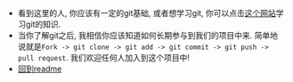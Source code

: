 * 看到这里的人, 你应该有一定的git基础, 或者想学习git, 你可以点击[这个网站](https://www.liaoxuefeng.com/wiki/896043488029600)学习git的知识.
* 当你了解git之后, 我相信你应该知道如何长期参与到我们的项目中来. 简单地说就是`Fork -> git clone -> git add -> git commit -> git push -> pull request`. 我们欢迎任何人加入到这个项目中!
* [回到readme](./readme.md)